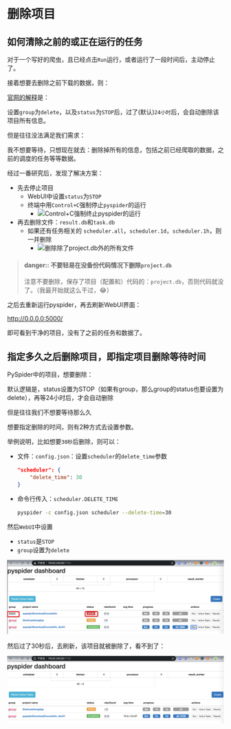 # 删除项目

## 如何清除之前的或正在运行的任务

对于一个写好的爬虫，且已经点击`Run`运行，或者运行了一段时间后，主动停止了。

接着想要去删除之前下载的数据，则：

[官网的解释](http://docs.pyspider.org/en/latest/About-Projects/#about-projects)是：

设置`group`为`delete`，以及`status`为`STOP`后，过了(默认)`24小时`后，会自动删除该项目所有信息。

但是往往没法满足我们需求：

我不想要等待，只想现在就去：删除掉所有的信息，包括之前已经爬取的数据，之前的调度的任务等等数据。

经过一番研究后，发现了解决方案：

* 先去停止项目
  * WebUI中设置`status`为`STOP`
  * 终端中用`Control+C`强制停止`pyspider`的运行
    * ![Control+C强制终止pyspider的运行](../../assets/img/control_c_terminate_pyspider.png)
* 再去删除文件：`result.db`和`task.db`
  * 如果还有任务相关的 `scheduler.all`，`scheduler.1d`，`scheduler.1h`，则一并删除
    * ![删除除了project.db外的所有文件](../../assets/img/pyspider_delete_all_db_except_project.png)

> #### danger:: 不要轻易在没备份代码情况下删除`project.db`
>
> 注意不要删除，保存了项目（配置和）代码的：`project.db`，否则代码就没了。（我最开始就这么干过，😂）

之后去重新运行pyspider，再去刷新WebUI界面：

http://0.0.0.0:5000/

即可看到干净的项目，没有了之前的任务和数据了。

## 指定多久之后删除项目，即指定项目删除等待时间

PySpider中的项目，想要删除：

默认逻辑是，status设置为STOP（如果有group，那么group的status也要设置为delete），再等24小时后，才会自动删除

但是往往我们不想要等待那么久

想要指定删除的时间，则有2种方式去设置参数。

举例说明，比如想要`30秒`后删除，则可以：

* 文件：`config.json`：设置`scheduler`的`delete_time`参数
    ```json
    "scheduler": {
        "delete_time": 30
    }
    ```
* 命令行传入：`scheduler.DELETE_TIME`
    ```bash
    pyspider -c config.json scheduler --delete-time=30
    ```

然后`WebUI`中设置

* `status`是`STOP`
* `group`设置为`delete`

![pyspider_group_delete](../../assets/img/pyspider_group_delete.png)

然后过了30秒后，去刷新，该项目就被删除了，看不到了：

![pyspider_project_deleted](../../assets/img/pyspider_project_deleted.png)
